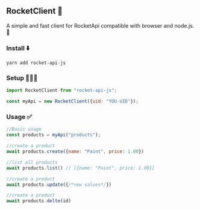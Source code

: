 ## RocketClient 🚀

A simple and fast client for RocketApi compatible with browser and node.js. 🎉

### Install ⬇️

```
yarn add rocket-api-js
```

### Setup 👨🏻‍💻

```js
import RocketClient from "rocket-api-js";

const myApi = new RocketClient({uid: "YOU-UID"});

```

### Usage ✅
```js
//Basic usage
const products = myApi("products");

//create a product
await products.create({name: "Paint", price: 1.00})

//list all products
await products.list() // [{name: "Paint", price: 1.00}]

//create a product
await products.update({/*new values*/})

//create a product
await products.delte(id)
```